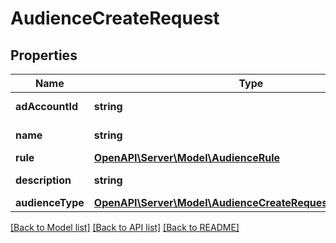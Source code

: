 # AudienceCreateRequest

## Properties
Name | Type | Description | Notes
------------ | ------------- | ------------- | -------------
**adAccountId** | **string** | Ad account ID. | [optional] 
**name** | **string** | Audience name. | 
**rule** | [**OpenAPI\Server\Model\AudienceRule**](AudienceRule.md) |  | 
**description** | **string** | Audience description. | [optional] 
**audienceType** | [**OpenAPI\Server\Model\AudienceCreateRequest1AudienceType**](AudienceCreateRequest1AudienceType.md) |  | 

[[Back to Model list]](../README.md#documentation-for-models) [[Back to API list]](../README.md#documentation-for-api-endpoints) [[Back to README]](../README.md)


